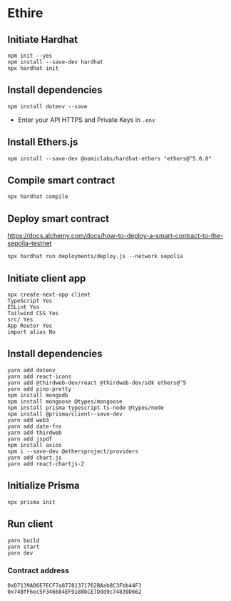 # Ethire

## Initiate Hardhat

```shell
npm init --yes
npm install --save-dev hardhat
npx hardhat init
```

## Install dependencies

```shell
npm install dotenv --save
```

- Enter your API HTTPS and Private Keys in `.env`

## Install Ethers.js

```shell
npm install --save-dev @nomiclabs/hardhat-ethers "ethers@^5.0.0"
```

## Compile smart contract

```shell
npx hardhat compile
```

## Deploy smart contract

https://docs.alchemy.com/docs/how-to-deploy-a-smart-contract-to-the-sepolia-testnet

```shell
npx hardhat run deployments/deploy.js --network sepolia
```

## Initiate client app

```shell
npx create-next-app client
TypeScript Yes
ESLint Yes
Tailwind CSS Yes
src/ Yes
App Router Yes
import alias No
```

## Install dependencies

```shell
yarn add dotenv
yarn add react-icons
yarn add @thirdweb-dev/react @thirdweb-dev/sdk ethers@^5
yarn add pino-pretty
npm install mongodb
npm install mongoose @types/mongoose
npm install prisma typescript ts-node @types/node
npm install @prisma/client--save-dev
yarn add web3
yarn add date-fns
yarn add thirdweb
yarn add jspdf
npm install axios
npm i --save-dev @ethersproject/providers
yarn add chart.js
yarn add react-chartjs-2
```

## Initialize Prisma

```shell
npx prisma init
```

## Run client

```shell
yarn build
yarn start
yarn dev
```

### Contract address

`0xD7139A06E7ECF7a87781371762BAab8C3Fbb44F3`
`0x74BfF6ec5F346684EF9188bCE7Ddd9c74839D662`
